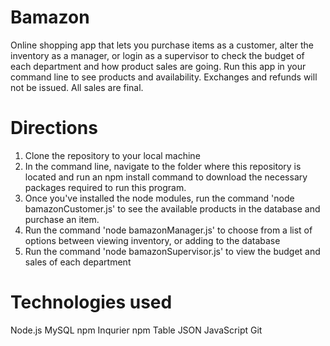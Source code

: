 # Bamazon
Online shopping app that lets you purchase items as a customer, alter the inventory as a manager, or login as a supervisor to check the budget of each department and how product sales are going.  Run this app in your command line to see products and availability. Exchanges and refunds will not be issued. All sales are final.

# Directions
1) Clone the repository to your local machine
2) In the command line, navigate to the folder where this repository is located and run an npm install command to download the necessary packages required to run this program.
3) Once you've installed the node modules, run the command 'node bamazonCustomer.js' to see the available products in the database and purchase an item.
4) Run the command 'node bamazonManager.js' to choose from a list of options between viewing inventory, or adding to the database
5) Run the command 'node bamazonSupervisor.js' to view the budget and sales of each department

# Technologies used
Node.js
MySQL
npm Inqurier
npm Table
JSON
JavaScript
Git